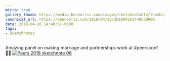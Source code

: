 ```yaml
---
micro: true
gallery_thumb: https://media.bennorris.com/images/sketchnotable/thumbs/peers-2018-sketchnote-06.jpg
canonical_url: https://bennorris.com/2018/04/26/201804261448570600
date: 2018-04-26 14:48:57-0600
tags:
- sketchnotes
---
```


Amazing panel on making marriage and partnerships work at #peersconf ✍🏼 [![Peers 2018 sketchnote 06](https://media.bennorris.com/images/sketchnotable/peers-2018/peers-2018-sketchnote-06.jpg)](https://media.bennorris.com/images/sketchnotable/peers-2018/peers-2018-sketchnote-06.jpg)